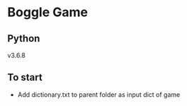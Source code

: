 # Boggle Game

## Python
v3.6.8

## To start
 - Add dictionary.txt to parent folder as input dict of game

